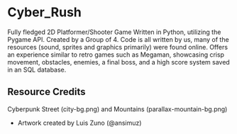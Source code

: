 # Cyber_Rush
Fully fledged 2D Platformer/Shooter Game
Written in Python, utilizing the Pygame API.
Created by a Group of 4.
Code is all written by us, many of the resources (sound, sprites and graphics primarily) were found online.
Offers an experience similar to retro games such as Megaman, showcasing crisp movement, obstacles, enemies, a final boss, and a high score system saved in an SQL database. 

## Resource Credits
Cyberpunk Street (city-bg.png) and Mountains (parallax-mountain-bg.png)
- Artwork created by Luis Zuno (@ansimuz)

